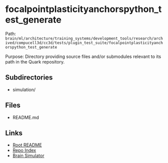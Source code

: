 # focalpointplasticityanchorspython_test_generate

Path: `brain/ml/architecture/training_systems/development_tools/research/archived/compucell3d/cc3d/tests/plugin_test_suite/focalpointplasticityanchorspython_test_generate`

Purpose: Directory providing source files and/or submodules relevant to its path in the Quark repository.

## Subdirectories
- simulation/

## Files
- README.md

## Links
- [Root README](../../../../../../../../../../../README.md)
- [Repo Index](../../../../../../../../../../../repo_index.json)
- [Brain Simulator](../../../../../../../../../../../brain/architecture/brain_simulator.py)

